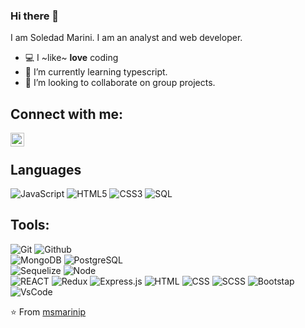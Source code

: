 ### Hi there 👋

I am Soledad Marini. I am an analyst and web developer.

- 💻 I ~like~ **love** coding
- 🌱 I’m currently learning typescript.
- 👯 I’m looking to collaborate on group projects.

 ## Connect with me:


[<img align="left" alt="codeSTACKr | LinkedIn" width="22px" src="https://cdn.jsdelivr.net/npm/simple-icons@v3/icons/linkedin.svg" />][linkedin]

<br /> 

## Languages

![JavaScript](https://img.shields.io/badge/-JavaScript-000000?style=flat&logo=javascript)
![HTML5](https://img.shields.io/badge/-HTML5-000000?style=flat&logo=html5)
![CSS3](https://img.shields.io/badge/-CSS-000000?style=flat&logo=css3)
![SQL](https://img.shields.io/badge/-SQL-000000?style=flat&logo=mysql)

## Tools:

![Git](https://img.shields.io/badge/-Git-000000?style=flat&logo=git)
![Github](https://img.shields.io/badge/-Github-000000?style=flat&logo=github) <br />
![MongoDB](https://img.shields.io/badge/-MongoDB-000000?style=flat&logo=mongodb)
![PostgreSQL](https://img.shields.io/badge/-PostgreSQL-000000?style=flat&logo=postgresql) <br />
![Sequelize](https://img.shields.io/badge/-Sequelize-222222?style=flat&logo=sequelize&logoColor=#09b8e2)
![Node](https://img.shields.io/badge/-Node-000000?style=flat&logo=node.js) <br />
![REACT](https://img.shields.io/badge/-React-222222?style=flat&logo=React&logoColor=00c8ff)
![Redux](https://img.shields.io/badge/-Redux-222222?style=flat&logo=redux&logoColor=7248b6)
![Express.js](https://img.shields.io/badge/-Express.js-222222?style=flat)
![HTML](https://img.shields.io/badge/-HTML5-222222?style=flat&logo=html5&logoColor=E34F26)
![CSS](https://img.shields.io/badge/-CSS3-222222?style=flat&logo=css3&logoColor=1572B6)
![SCSS](https://img.shields.io/badge/-Sass-222222?style=flat&logo=sass&logoColor=cc6699)
![Bootstap](https://img.shields.io/badge/-Bootstrap-222222?style=flat&logo=bootstrap&logoColor=563D7C)
![VsCode](http://img.shields.io/badge/-VS%20Code-222222?style=flat&logo=visual%20studio%20code&logoColor=007ACC)



⭐️ From [msmarinip](https://github.com/msmarinip/)

[linkedin]: https://www.linkedin.com/in/soledad-marini/






<!--
**msmarinip/msmarinip** is a ✨ _special_ ✨ repository because its `README.md` (this file) appears on your GitHub profile.

Here are some ideas to get you started:

- 🔭 I’m currently working on ...
- 🌱 I’m currently learning ...
- 👯 I’m looking to collaborate on ...
- 🤔 I’m looking for help with ...
- 💬 Ask me about ...
- 📫 How to reach me: ...
- 😄 Pronouns: ...
- ⚡ Fun fact: ...
-->
